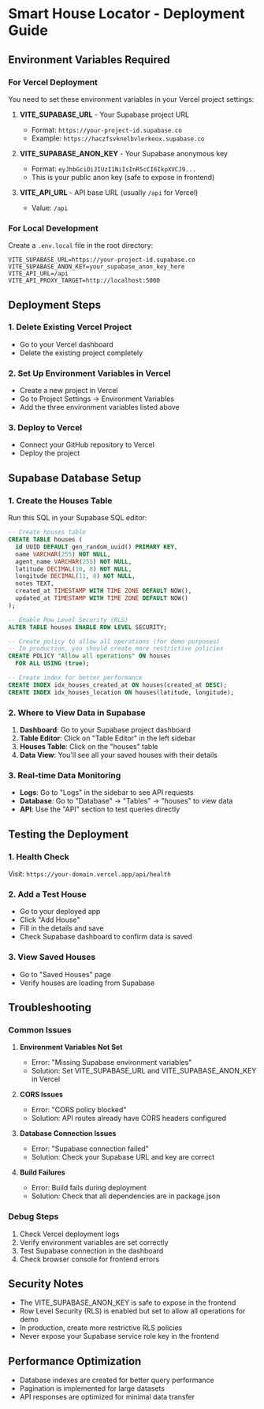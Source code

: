 # Smart House Locator - Deployment Guide

## Environment Variables Required

### For Vercel Deployment

You need to set these environment variables in your Vercel project settings:

1. **VITE_SUPABASE_URL** - Your Supabase project URL
   - Format: `https://your-project-id.supabase.co`
   - Example: `https://haczfsvknelbvlerkeox.supabase.co`

2. **VITE_SUPABASE_ANON_KEY** - Your Supabase anonymous key
   - Format: `eyJhbGciOiJIUzI1NiIsInR5cCI6IkpXVCJ9...`
   - This is your public anon key (safe to expose in frontend)

3. **VITE_API_URL** - API base URL (usually `/api` for Vercel)
   - Value: `/api`

### For Local Development

Create a `.env.local` file in the root directory:

```env
VITE_SUPABASE_URL=https://your-project-id.supabase.co
VITE_SUPABASE_ANON_KEY=your_supabase_anon_key_here
VITE_API_URL=/api
VITE_API_PROXY_TARGET=http://localhost:5000
```

## Deployment Steps

### 1. Delete Existing Vercel Project
- Go to your Vercel dashboard
- Delete the existing project completely

### 2. Set Up Environment Variables in Vercel
- Create a new project in Vercel
- Go to Project Settings → Environment Variables
- Add the three environment variables listed above

### 3. Deploy to Vercel
- Connect your GitHub repository to Vercel
- Deploy the project

## Supabase Database Setup

### 1. Create the Houses Table

Run this SQL in your Supabase SQL editor:

```sql
-- Create houses table
CREATE TABLE houses (
  id UUID DEFAULT gen_random_uuid() PRIMARY KEY,
  name VARCHAR(255) NOT NULL,
  agent_name VARCHAR(255) NOT NULL,
  latitude DECIMAL(10, 8) NOT NULL,
  longitude DECIMAL(11, 8) NOT NULL,
  notes TEXT,
  created_at TIMESTAMP WITH TIME ZONE DEFAULT NOW(),
  updated_at TIMESTAMP WITH TIME ZONE DEFAULT NOW()
);

-- Enable Row Level Security (RLS)
ALTER TABLE houses ENABLE ROW LEVEL SECURITY;

-- Create policy to allow all operations (for demo purposes)
-- In production, you should create more restrictive policies
CREATE POLICY "Allow all operations" ON houses
  FOR ALL USING (true);

-- Create index for better performance
CREATE INDEX idx_houses_created_at ON houses(created_at DESC);
CREATE INDEX idx_houses_location ON houses(latitude, longitude);
```

### 2. Where to View Data in Supabase

1. **Dashboard**: Go to your Supabase project dashboard
2. **Table Editor**: Click on "Table Editor" in the left sidebar
3. **Houses Table**: Click on the "houses" table
4. **Data View**: You'll see all your saved houses with their details

### 3. Real-time Data Monitoring

- **Logs**: Go to "Logs" in the sidebar to see API requests
- **Database**: Go to "Database" → "Tables" → "houses" to view data
- **API**: Use the "API" section to test queries directly

## Testing the Deployment

### 1. Health Check
Visit: `https://your-domain.vercel.app/api/health`

### 2. Add a Test House
- Go to your deployed app
- Click "Add House"
- Fill in the details and save
- Check Supabase dashboard to confirm data is saved

### 3. View Saved Houses
- Go to "Saved Houses" page
- Verify houses are loading from Supabase

## Troubleshooting

### Common Issues

1. **Environment Variables Not Set**
   - Error: "Missing Supabase environment variables"
   - Solution: Set VITE_SUPABASE_URL and VITE_SUPABASE_ANON_KEY in Vercel

2. **CORS Issues**
   - Error: "CORS policy blocked"
   - Solution: API routes already have CORS headers configured

3. **Database Connection Issues**
   - Error: "Supabase connection failed"
   - Solution: Check your Supabase URL and key are correct

4. **Build Failures**
   - Error: Build fails during deployment
   - Solution: Check that all dependencies are in package.json

### Debug Steps

1. Check Vercel deployment logs
2. Verify environment variables are set correctly
3. Test Supabase connection in the dashboard
4. Check browser console for frontend errors

## Security Notes

- The VITE_SUPABASE_ANON_KEY is safe to expose in the frontend
- Row Level Security (RLS) is enabled but set to allow all operations for demo
- In production, create more restrictive RLS policies
- Never expose your Supabase service role key in the frontend

## Performance Optimization

- Database indexes are created for better query performance
- Pagination is implemented for large datasets
- API responses are optimized for minimal data transfer

